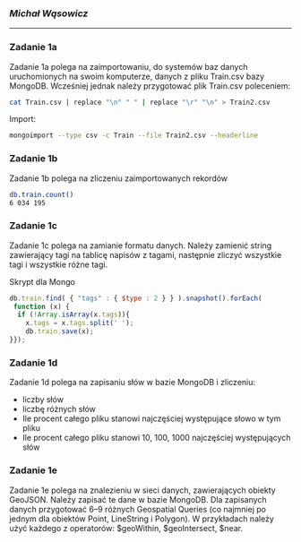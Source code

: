 ### *Michał Wąsowicz*

----

### Zadanie 1a

Zadanie 1a polega na zaimportowaniu, do systemów baz danych uruchomionych na swoim komputerze, danych z pliku Train.csv bazy MongoDB.
Wcześniej jednak należy przygotować plik Train.csv poleceniem:

```sh
cat Train.csv | replace "\n" " " | replace "\r" "\n" > Train2.csv
```

Import:

```sh
mongoimport --type csv -c Train --file Train2.csv --headerline
```


### Zadanie 1b
Zadanie 1b polega na zliczeniu zaimportowanych rekordów

```sh
db.train.count()
6 034 195
```

### Zadanie 1c

Zadanie 1c polega na zamianie formatu danych.
Należy zamienić string zawierający tagi na tablicę napisów z tagami, następnie zliczyć wszystkie tagi i wszystkie różne tagi.

Skrypt dla Mongo
```js
db.train.find( { "tags" : { $type : 2 } } ).snapshot().forEach(
 function (x) {
  if (!Array.isArray(x.tags)){
    x.tags = x.tags.split(' ');
    db.train.save(x);
}});
```




### Zadanie 1d
Zadanie 1d polega na zapisaniu słów w bazie MongoDB i zliczeniu: 
- liczby słów
- liczbę różnych słów
- Ile procent całego pliku stanowi najczęściej występujące słowo w tym pliku
- Ile procent całego pliku stanowi 10, 100, 1000 najczęściej występujących słów




### Zadanie 1e
Zadanie 1e polega na znalezieniu w sieci danych, zawierających obiekty GeoJSON. Należy zapisać te dane w bazie MongoDB.
Dla zapisanych danych przygotować 6–9 różnych Geospatial Queries (co najmniej po jednym dla obiektów Point, LineString i Polygon).
W przykładach należy użyć każdego z operatorów: $geoWithin, $geoIntersect, $near.
